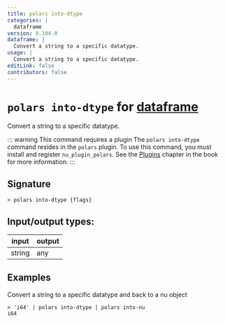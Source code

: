 ```yaml
---
title: polars into-dtype
categories: |
  dataframe
version: 0.104.0
dataframe: |
  Convert a string to a specific datatype.
usage: |
  Convert a string to a specific datatype.
editLink: false
contributors: false
---
```

<!-- This file is automatically generated. Please edit the command in https://github.com/nushell/nushell instead. -->

# `polars into-dtype` for [dataframe](/commands/categories/dataframe.md)

<div class='command-title'>Convert a string to a specific datatype.</div>

::: warning This command requires a plugin
The `polars into-dtype` command resides in the `polars` plugin.
To use this command, you must install and register `nu_plugin_polars`.
See the [Plugins](/book/plugins.html) chapter in the book for more information.
:::


## Signature

```> polars into-dtype {flags} ```


## Input/output types:

| input  | output |
| ------ | ------ |
| string | any    |
## Examples

Convert a string to a specific datatype and back to a nu object
```nu
> 'i64' | polars into-dtype | polars into-nu
i64
```
